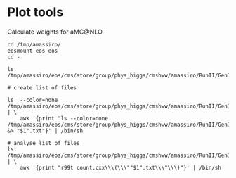 Plot tools
====

Calculate weights for aMC@NLO

    cd /tmp/amassiro/
    eosmount eos eos
    cd -
    
    ls /tmp/amassiro/eos/cms/store/group/phys_higgs/cmshww/amassiro/RunII/GenDumper/
    
    # create list of files
    
    ls  --color=none  /tmp/amassiro/eos/cms/store/group/phys_higgs/cmshww/amassiro/RunII/GenDumper/ | \
        awk '{print "ls --color=none /tmp/amassiro/eos/cms/store/group/phys_higgs/cmshww/amassiro/RunII/GenDumper/"$1"/*/*/*/GEN*.root &> "$1".txt"}' | /bin/sh
        
    # analyse list of files
    ls /tmp/amassiro/eos/cms/store/group/phys_higgs/cmshww/amassiro/RunII/GenDumper/ | \
        awk '{print "r99t count.cxx\\\(\\\""$1".txt\\\"\\\)"}' | /bin/sh
    
    
        